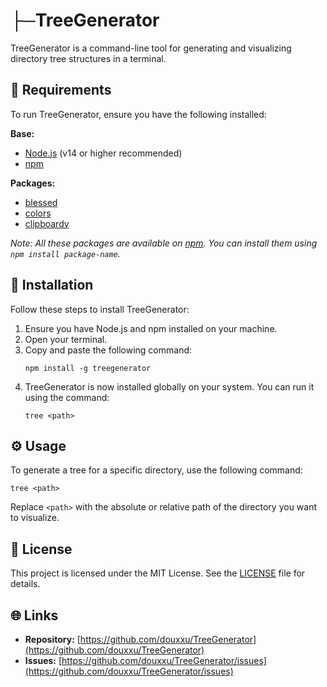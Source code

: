 # ├─TreeGenerator

TreeGenerator is a command-line tool for generating and visualizing directory tree structures in a terminal.

## 📂 Requirements

To run TreeGenerator, ensure you have the following installed:

**Base:**
- [Node.js](https://nodejs.org/) (v14 or higher recommended)
- [npm](https://www.npmjs.com/get-npm)

**Packages:**
- [blessed](https://www.npmjs.com/package/blessed)
- [colors](https://www.npmjs.com/package/colors)
- [clipboardy](https://www.npmjs.com/package/clipboardy)

*Note: All these packages are available on [npm](https://www.npmjs.com/). You can install them using `npm install package-name`.*

## 🚀 Installation

Follow these steps to install TreeGenerator:

1. Ensure you have Node.js and npm installed on your machine.
2. Open your terminal.
3. Copy and paste the following command:
   ```
   npm install -g treegenerator
   ```
4. TreeGenerator is now installed globally on your system. You can run it using the command:
   ```
   tree <path>
   ```

## ⚙️ Usage

To generate a tree for a specific directory, use the following command:
```
tree <path>
```

Replace `<path>` with the absolute or relative path of the directory you want to visualize.

## 📄 License

This project is licensed under the MIT License. See the [LICENSE](./LICENSE) file for details.

## 🌐 Links

- **Repository:** [https://github.com/douxxu/TreeGenerator](https://github.com/douxxu/TreeGenerator)
- **Issues:** [https://github.com/douxxu/TreeGenerator/issues](https://github.com/douxxu/TreeGenerator/issues)

